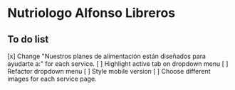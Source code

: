 # Nutriologo Alfonso Libreros

## To do list

[x] Change "Nuestros planes de alimentación están diseñados para ayudarte a:" for each service.
[ ] Highlight active tab on dropdown menu
[ ] Refactor dropdown menu
[ ] Style mobile version
[ ] Choose different images for each service page.